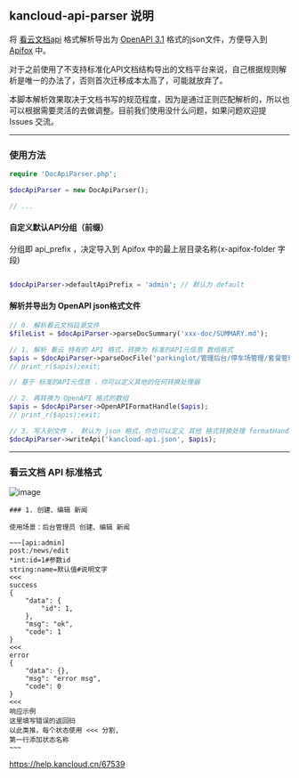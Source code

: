## kancloud-api-parser 说明

将 [看云文档api](https://help.kancloud.cn/67539) 格式解析导出为 [OpenAPI 3.1](https://github.com/OAI/OpenAPI-Specification/blob/main/versions/3.1.0.md) 格式的json文件，方便导入到 [Apifox](https://www.apifox.cn/) 中。

对于之前使用了不支持标准化API文档结构导出的文档平台来说，自己根据规则解析是唯一的办法了，否则首次迁移成本太高了，可能就放弃了。

本脚本解析效果取决于文档书写的规范程度，因为是通过正则匹配解析的，所以也可以根据需要灵活的去做调整。目前我们使用没什么问题，如果问题欢迎提 Issues 交流。

----

### 使用方法

```php
require 'DocApiParser.php';

$docApiParser = new DocApiParser();

// ...

```

#### 自定义默认API分组（前缀）

分组即 api_prefix ，决定导入到 Apifox 中的最上层目录名称(x-apifox-folder 字段)

```php

$docApiParser->defaultApiPrefix = 'admin'; // 默认为 default

```

#### 解析并导出为 OpenAPI json格式文件

```php
// 0. 解析看云文档目录文件
$fileList = $docApiParser->parseDocSummary('xxx-doc/SUMMARY.md');

// 1. 解析 看云 特有的 API 格式，转换为 标准的API元信息 数组格式
$apis = $docApiParser->parseDocFile('parkinglot/管理后台/停车场管理/套餐管理.md');
// print_r($apis);exit;

// 基于 标准的API元信息 ，你可以定义其他的任何转换处理器

// 2. 再转换为 OpenAPI 格式的数组
$apis = $docApiParser->OpenAPIFormatHandle($apis);
// print_r($apis);exit;

// 3. 写入到文件 ， 默认为 json 格式，你也可以定义 其他 格式转换处理 formatHandle 属性，如 XML等格式
$docApiParser->writeApi('kancloud-api.json', $apis);

```

----

### 看云文档 API 标准格式

![image](https://user-images.githubusercontent.com/17535757/182022957-b06bf327-105c-4a8b-93c5-13fd9b1b2918.png)

```text
### 1. 创建、编辑 新闻

使用场景：后台管理员 创建、编辑 新闻

~~~[api:admin]
post:/news/edit
*int:id=1#参数id
string:name=默认值#说明文字
<<<
success
{
    "data": {
        "id": 1,
    },
    "msg": "ok",
    "code": 1
}
<<<
error
{
    "data": {},
    "msg": "error msg",
    "code": 0
}
<<<
响应示例
这里填写错误的返回码
以此类推，每个状态使用 <<< 分割,
第一行添加状态名称
~~~
```

https://help.kancloud.cn/67539
